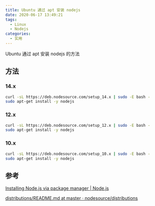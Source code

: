```yaml
---
title: Ubuntu 通过 apt 安装 nodejs
date: 2020-06-17 13:49:21
tags:
  - Linux
  - Nodejs
categories:
  - 实用
---
```


Ubuntu 通过 apt 安装 nodejs 的方法

<!--more-->

## 方法

### 14.x

```bash
curl -sL https://deb.nodesource.com/setup_14.x | sudo -E bash -
sudo apt-get install -y nodejs
```

### 12.x

```bash
curl -sL https://deb.nodesource.com/setup_12.x | sudo -E bash -
sudo apt-get install -y nodejs
```

### 10.x

```bash
curl -sL https://deb.nodesource.com/setup_10.x | sudo -E bash -
sudo apt-get install -y nodejs
```

## 参考

[Installing Node.js via package manager | Node.js](https://nodejs.org/en/download/package-manager/)

[distributions/README.md at master · nodesource/distributions](https://github.com/nodesource/distributions/blob/master/README.md)
